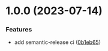 # 1.0.0 (2023-07-14)


### Features

* add semantic-release ci ([0b1eb65](https://github.com/arsalanses/kafka-consumer-producer/commit/0b1eb656ca18f069d0996d5795acd8d60bb806b1))
